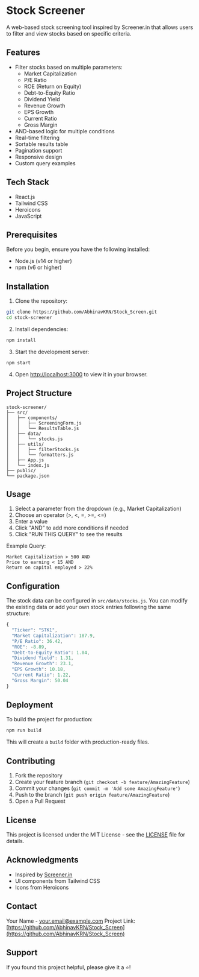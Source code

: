 # Stock Screener

A web-based stock screening tool inspired by Screener.in that allows users to filter and view stocks based on specific criteria.

## Features

- Filter stocks based on multiple parameters:
  - Market Capitalization
  - P/E Ratio
  - ROE (Return on Equity)
  - Debt-to-Equity Ratio
  - Dividend Yield
  - Revenue Growth
  - EPS Growth
  - Current Ratio
  - Gross Margin
- AND-based logic for multiple conditions
- Real-time filtering
- Sortable results table
- Pagination support
- Responsive design
- Custom query examples
## Tech Stack

- React.js
- Tailwind CSS
- Heroicons
- JavaScript

## Prerequisites

Before you begin, ensure you have the following installed:
- Node.js (v14 or higher)
- npm (v6 or higher)

## Installation

1. Clone the repository:
```bash
git clone https://github.com/AbhinavKRN/Stock_Screen.git
cd stock-screener
```

2. Install dependencies:
```bash
npm install
```

3. Start the development server:
```bash
npm start
```

4. Open [http://localhost:3000](http://localhost:3000) to view it in your browser.

## Project Structure

```
stock-screener/
├── src/
│   ├── components/
│   │   ├── ScreeningForm.js
│   │   └── ResultsTable.js
│   ├── data/
│   │   └── stocks.js
│   ├── utils/
│   │   ├── filterStocks.js
│   │   └── formatters.js
│   ├── App.js
│   └── index.js
├── public/
└── package.json
```

## Usage

1. Select a parameter from the dropdown (e.g., Market Capitalization)
2. Choose an operator (>, <, =, >=, <=)
3. Enter a value
4. Click "AND" to add more conditions if needed
5. Click "RUN THIS QUERY" to see the results

Example Query:
```
Market Capitalization > 500 AND
Price to earning < 15 AND
Return on capital employed > 22%
```

## Configuration

The stock data can be configured in `src/data/stocks.js`. You can modify the existing data or add your own stock entries following the same structure:

```javascript
{
  "Ticker": "STK1",
  "Market Capitalization": 187.9,
  "P/E Ratio": 36.42,
  "ROE": -8.89,
  "Debt-to-Equity Ratio": 1.04,
  "Dividend Yield": 1.31,
  "Revenue Growth": 23.1,
  "EPS Growth": 10.18,
  "Current Ratio": 1.22,
  "Gross Margin": 50.04
}
```

## Deployment

To build the project for production:

```bash
npm run build
```

This will create a `build` folder with production-ready files.

## Contributing

1. Fork the repository
2. Create your feature branch (`git checkout -b feature/AmazingFeature`)
3. Commit your changes (`git commit -m 'Add some AmazingFeature'`)
4. Push to the branch (`git push origin feature/AmazingFeature`)
5. Open a Pull Request

## License

This project is licensed under the MIT License - see the [LICENSE](LICENSE) file for details.

## Acknowledgments

- Inspired by [Screener.in](https://www.screener.in)
- UI components from Tailwind CSS
- Icons from Heroicons

## Contact

Your Name - your.email@example.com
Project Link: [https://github.com/AbhinavKRN/Stock_Screen](https://github.com/AbhinavKRN/Stock_Screen)

## Support

If you found this project helpful, please give it a ⭐️!